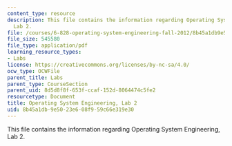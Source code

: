 ```yaml
---
content_type: resource
description: This file contains the information regarding Operating System Engineering,
  Lab 2.
file: /courses/6-828-operating-system-engineering-fall-2012/8b45a1db9e5023e608f959c66e319e30_MIT6_828F12_lab2.pdf
file_size: 545580
file_type: application/pdf
learning_resource_types:
- Labs
license: https://creativecommons.org/licenses/by-nc-sa/4.0/
ocw_type: OCWFile
parent_title: Labs
parent_type: CourseSection
parent_uid: 8d5d8f8f-653f-ccaf-152d-8064474c5fe2
resourcetype: Document
title: Operating System Engineering, Lab 2
uid: 8b45a1db-9e50-23e6-08f9-59c66e319e30
---
```

This file contains the information regarding Operating System Engineering, Lab 2.